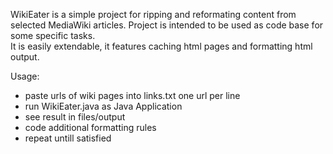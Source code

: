 WikiEater is a simple project for ripping and reformating content from selected MediaWiki articles.
Project is intended to be used as code base for some specific tasks.         
It is easily extendable, it features caching html pages and formatting html output.
	
Usage:
* paste urls of wiki pages into links.txt one url per line
* run WikiEater.java as Java Application
* see result in files/output   
* code additional formatting rules
* repeat untill satisfied